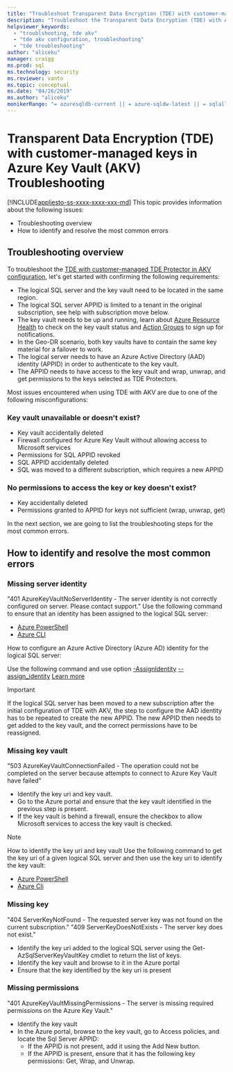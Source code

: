 ```yaml
---
title: "Troubleshoot Transparent Data Encryption (TDE) with customer-managed keys in Azure Key Vault (AKV) | Microsoft Docs"
description: "Troubleshoot the Transparent Data Encryption (TDE) with Azure Key Vault configuration."
helpviewer_keywords: 
  - "troublshooting, tde akv"
  - "tde akv configuration, troubleshooting"
  - "tde troubleshooting"
author: "aliceku"
manager: craigg
ms.prod: sql
ms.technology: security
ms.reviewer: vanto
ms.topic: conceptual
ms.date: "04/26/2019"
ms.author: "aliceku"
monikerRange: "= azuresqldb-current || = azure-sqldw-latest || = sqlallproducts-allversions"
---
```

# Transparent Data Encryption (TDE) with customer-managed keys in Azure Key Vault (AKV) Troubleshooting

[!INCLUDE[appliesto-ss-xxxx-xxxx-xxx-md](../../../includes/appliesto-ss-xxxx-xxxx-xxx-md.md)]
  This topic provides information about the following issues:  
  
- Troubleshooting overview  
- How to identify and resolve the most common errors

## Troubleshooting overview
To troubleshoot the [TDE with customer-managed TDE Protector in AKV configuration](https://docs.microsoft.com/azure/sql-database/transparent-data-encryption-byok-azure-sql#guidelines-for-configuring-tde-with-azure-key-vault), let's get started with confirming the following requirements:
- The logical SQL server and the key vault need to be located in the same region.
- The logical SQL server APPID is limited to a tenant in the original subscription, see help with subscription move below.
- The key vault needs to be up and running, learn about [Azure Resource Health](https://docs.microsoft.com/azure/service-health/resource-health-overview) to check on the key vault status and [Action Groups](https://docs.microsoft.com/en-us/azure/azure-monitor/platform/action-groups) to sign up for notifications.
- In the Geo-DR scenario, both key vaults have to contain the same key material for a failover to work.
- The logical server needs to have an Azure Active Directory (AAD) identity (APPID) in order to authenticate to the key vault.
- The APPID needs to have access to the key vault and wrap, unwrap, and get permissions to the keys selected as TDE Protectors.

Most issues encountered when using TDE with AKV are due to one of the following misconfigurations:

### Key vault unavailable or doesn't exist?
- Key vault accidentally deleted
- Firewall configured for Azure Key Vault without allowing access to Microsoft services
- Permissions for SQL APPID revoked
- SQL APPID accidentally deleted
- SQL was moved to a different subscription, which requires a new APPID

### No permissions to access the key or key doesn't exist?
- Key accidentally deleted
- Permissions granted to APPID for keys not sufficient (wrap, unwrap, get)

In the next section, we are going to list the troubleshooting steps for the most common errors.


## How to identify and resolve the most common errors

### Missing server identity
"401 AzureKeyVaultNoServerIdentity - The server identity is not correctly configured on server. Please contact support."
Use the following command to ensure that an identity has been assigned to the logical SQL server: 
- [Azure PowerShell](https://docs.microsoft.com/powershell/module/AzureRM.Sql/Get-AzureRmSqlServer?view=azurermps-6.13.0) 
- [Azure CLI](https://docs.microsoft.com/cli/azure/sql/server?view=azure-cli-latest#az-sql-server-show)

How to configure an Azure Active Directory (Azure AD) identity for the logical SQL server:

Use the following command and use option [-AssignIdentity](https://docs.microsoft.com/powershell/module/azurerm.sql/set-azurermsqlserver?view=azurermps-6.13.0) [--assign_identity](https://docs.microsoft.com/cli/azure/sql/server?view=azure-cli-latest#az-sql-server-update) 
[Learn more](https://docs.microsoft.com/azure/sql-database/transparent-data-encryption-byok-azure-sql-configure?view=sql-server-2017&viewFallbackFrom=azuresqldb-current#step-1-assign-an-azure-ad-identity-to-your-server)

> [!IMPORTANT]
> If the logical SQL server has been moved to a new subscription after the initial configuration of TDE with AKV, the step to configure the AAD identity has to be repeated to create the new APPID.  The new APPID then needs to get added to the key vault, and the correct permissions have to be reassigned. 
>

### Missing key vault
"503 AzureKeyVaultConnectionFailed - The operation could not be completed on the server because attempts to connect to Azure Key Vault have failed"
- Identify the key uri and key vault. 
- Go to the Azure portal and ensure that the key vault identified in the previous step is present.
- If the key vault is behind a firewall, ensure the checkbox to allow Microsoft services to access the key vault is checked.

>[!NOTE]
>How to identify the key uri and key vault 
>Use the following command to get the key uri of a given logical SQL server and then use the key uri to identify the key vault: 
>- [Azure PowerShell](https://docs.microsoft.com/powershell/module/azurerm.sql/get-azurermsqlserverkeyvaultkey?view=azurermps-6.13.0) 
>- [Azure Cli](https://docs.microsoft.com/cli/azure/sql/server/tde-key?view=azure-cli-latest#az-sql-server-tde-key-show) 
>

### Missing key 
"404 ServerKeyNotFound - The requested server key was not found on the current subscription."
"409 ServerKeyDoesNotExists - The server key does not exist."
- Identify the key uri added to the logical SQL server using the Get-AzSqlServerKeyVaultKey cmdlet to return the list of keys.
- Identify the key vault and browse to it in the Azure portal
- Ensure that the key identified by the key uri is present

### Missing permissions 
"401 AzureKeyVaultMissingPermissions - The server is missing required permissions on the Azure Key Vault."
- Identify the key vault  
- In the Azure portal, browse to the key vault, go to Access policies, and locate the Sql Server APPID:  
  - If the APPID is not present, add it using the Add New button. 
  - If the APPID is present, ensure that it has the following key permissions: Get, Wrap, and Unwrap.